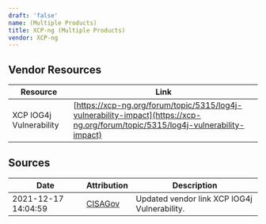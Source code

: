 ```yaml
---
draft: 'false'
name: (Multiple Products)
title: XCP-ng (Multiple Products)
vendor: XCP-ng
---
```


## Vendor Resources
| Resource | Link |
| --- | --- |
| XCP lOG4j Vulnerability | [https://xcp-ng.org/forum/topic/5315/log4j-vulnerability-impact](https://xcp-ng.org/forum/topic/5315/log4j-vulnerability-impact) |



## Sources
| Date | Attribution | Description |
| --- | --- | --- |
| 2021-12-17 14:04:59 | [CISAGov](https://raw.githubusercontent.com/cisagov/log4j-affected-db/develop/README.md) | Updated vendor link XCP lOG4j Vulnerability.  |
